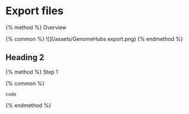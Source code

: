 # Export files

{% method %}
Overview

{% common %}
![](/assets/GenomeHubs export.png)
{% endmethod %}


## Heading 2

{% method %}
Step 1

{% common %}
```
code
```

{% endmethod %}


